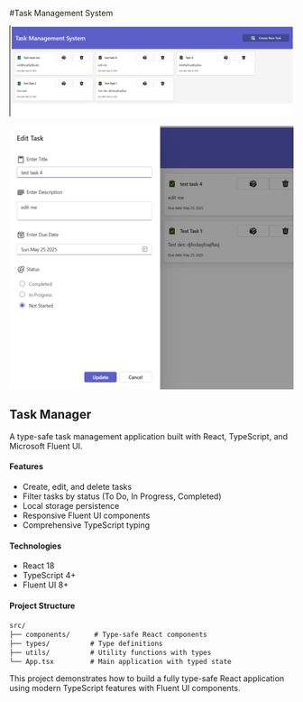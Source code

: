 #Task Management System

![alt text](image-1.png)

![alt text](image-2.png)

## Task Manager

A type-safe task management application built with React, TypeScript, and Microsoft Fluent UI.

#### Features

- Create, edit, and delete tasks
- Filter tasks by status (To Do, In Progress, Completed)
- Local storage persistence
- Responsive Fluent UI components
- Comprehensive TypeScript typing

#### Technologies

- React 18
- TypeScript 4+
- Fluent UI 8+

#### Project Structure

```
src/
├── components/      # Type-safe React components
├── types/          # Type definitions
├── utils/          # Utility functions with types
└── App.tsx         # Main application with typed state
```

This project demonstrates how to build a fully type-safe React application using modern TypeScript features with Fluent UI components.
